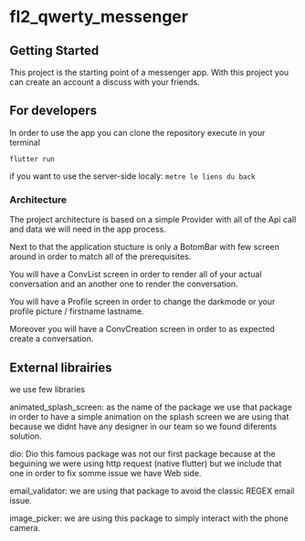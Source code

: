 # fl2_qwerty_messenger

## Getting Started

This project is the starting point of a messenger app.
With this project you can create an account a discuss with your friends.

## For developers
In order to use the app you can clone the repository execute in your terminal

`flutter run`

if you want to use the server-side localy: `metre le liens du back`

### Architecture

The project  architecture is based on a simple Provider with all of the Api call and data we will need in the app process. 

Next to that the application stucture is only a BotomBar with few screen around in order to match all of the prerequisites.

You will have a ConvList screen in order to render all of your actual conversation and an another one to render the conversation.

You will have a Profile screen in order to change the darkmode or your profile picture / firstname lastname.

Moreover you will have a ConvCreation screen in order to as expected create a conversation.


## External librairies
we use few libraries

animated_splash_screen: as the name of the package we use that package in order to have a simple animation on the splash screen we are using that because we didnt have any designer in our team so we found diferents solution.

dio: Dio this famous package was not our first package because at the beguining we were using http request (native flutter) but we include that one in order to fix somme issue we have Web side.

email_validator: we are using that package to avoid the classic REGEX email issue.

image_picker: we are using this package to simply interact with the phone camera.





